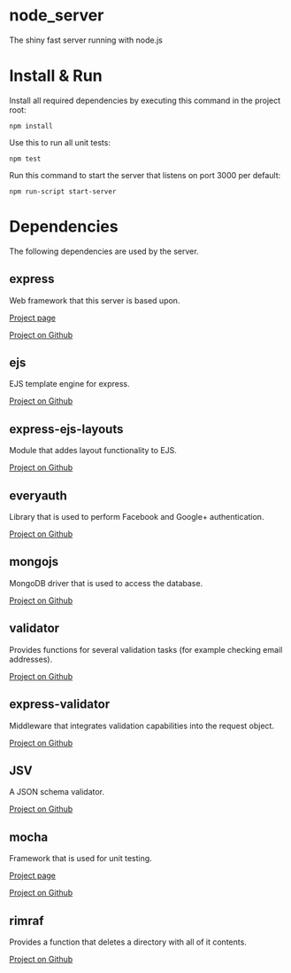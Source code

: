 node_server
===========

The shiny fast server running with node.js


# Install & Run #

Install all required dependencies by executing this command in the 
project root:

    npm install
    
Use this to run all unit tests:

    npm test
    
Run this command to start the server that listens on port 3000 per default:

    npm run-script start-server

# Dependencies #

The following dependencies are used by the server.

## express ##

Web framework that this server is based upon.

[Project page](http://expressjs.com/)

[Project on Github](https://github.com/visionmedia/express)

## ejs ##

EJS template engine for express.

[Project on Github](https://github.com/visionmedia/ejs)

## express-ejs-layouts ##

Module that addes layout functionality to EJS.

[Project on Github](https://github.com/Soarez/express-ejs-layouts)

## everyauth ##

Library that is used to perform Facebook and Google+ authentication.

[Project on Github](https://github.com/bnoguchi/everyauth)

## mongojs ##

MongoDB driver that is used to access the database.

[Project on Github](https://github.com/gett/mongojs)

## validator ##

Provides functions for several validation tasks (for example checking email addresses).

[Project on Github](https://github.com/chriso/node-validator)

## express-validator ##

Middleware that integrates validation capabilities into the request object.

[Project on Github](https://github.com/ctavan/express-validator)

## JSV ##

A JSON schema validator.

[Project on Github](https://github.com/garycourt/JSV)

## mocha ##

Framework that is used for unit testing.

[Project page](http://visionmedia.github.com/mocha/)

[Project on Github](https://github.com/visionmedia/mocha)

## rimraf ##

Provides a function that deletes a directory with all of it contents.

[Project on Github](https://github.com/isaacs/rimraf)